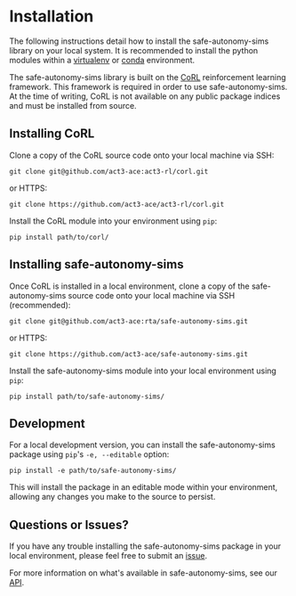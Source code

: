 # Installation
The following instructions detail how to install 
the safe-autonomy-sims library on your local system.
It is recommended to install the python modules within 
a [virtualenv](https://virtualenv.pypa.io/en/stable/#)
or [conda](https://docs.conda.io/projects/conda/en/latest/index.html)
environment.

The safe-autonomy-sims library is built on the [CoRL](https://github.com/act3-ace/act3-rl/corl)
reinforcement learning framework. This framework is required
in order to use safe-autonomy-sims. At the time of writing,
CoRL is not available on any public package indices and
must be installed from source.

## Installing CoRL
Clone a copy of the CoRL source code onto
your local machine via SSH:
```shell
git clone git@github.com/act3-ace:act3-rl/corl.git
```
or HTTPS:
```shell
git clone https://github.com/act3-ace/act3-rl/corl.git
```

Install the CoRL module into your environment using `pip`:
```shell
pip install path/to/corl/
```

## Installing safe-autonomy-sims
Once CoRL is installed in a local environment, clone a
copy of the safe-autonomy-sims source code onto your local
machine via SSH (recommended):
```shell
git clone git@github.com/act3-ace:rta/safe-autonomy-sims.git
```
or HTTPS:
```shell
git clone https://github.com/act3-ace/safe-autonomy-sims.git
```

Install the safe-autonomy-sims module into your local
environment using `pip`:
```shell
pip install path/to/safe-autonomy-sims/
```

## Development
For a local development version, you can install the
safe-autonomy-sims package using `pip`'s 
`-e, --editable` option:
```shell
pip install -e path/to/safe-autonomy-sims/
```
This will install the package in an editable mode within
your environment, allowing any changes you make to the
source to persist.

## Questions or Issues?
If you have any trouble installing the safe-autonomy-sims
package in your local environment, please feel free to
submit an [issue](https://github.com/act3-ace/safe-autonomy-sims/-/issues).

For more information on what's available in safe-autonomy-sims,
see our [API](api/index.md).
